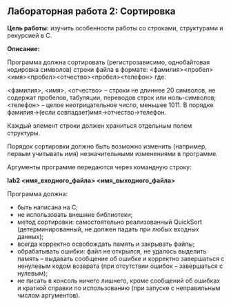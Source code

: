 ## Лабораторная работа 2: Сортировка
**Цель работы:** изучить особенности работы со строками, структурами и рекурсией в C.

**Описание:**

Программа должна сортировать (регистрозависимо, однобайтовая кодировка символов) строки файла в формате:
<фамилия><пробел><имя><пробел><отчество><пробел><телефон>
где:

<фамилия>, <имя>, <отчество> – строки не длиннее 20 символов, не содержат пробелов, табуляции, переводов строк или ноль-символов;
<телефон> – целое неотрицательное число, меньшее 1011.
В порядке фамилия->(если совпадает)имя->отчество->телефон.

Каждый элемент строки должен храниться отдельным полем структуры.

Порядок сортировки должно быть возможно изменить (например, первым учитывать имя) незначительными изменениями в программе.

Аргументы программе передаются через командную строку:

**lab2 <имя_входного_файла> <имя_выходного_файла>**

Программа должна:

- быть написана на C;
- не использовать внешние библиотеки;
- метод сортировки: самостоятельно реализованный QuickSort (детерминированный, не должен падать при любых входных данных);
- всегда корректно освобождать память и закрывать файлы;
- обрабатывать ошибки: файл не открылся, не удалось выделить память – выдавать сообщение об ошибке и корректно завершаться с ненулевым кодом возврата (при отсутствии ошибок – завершаться с нулевым);
- не писать в консоль ничего лишнего, кроме сообщений об ошибках и краткой справки по использованию (при запуске с неправильным числом аргументов).
